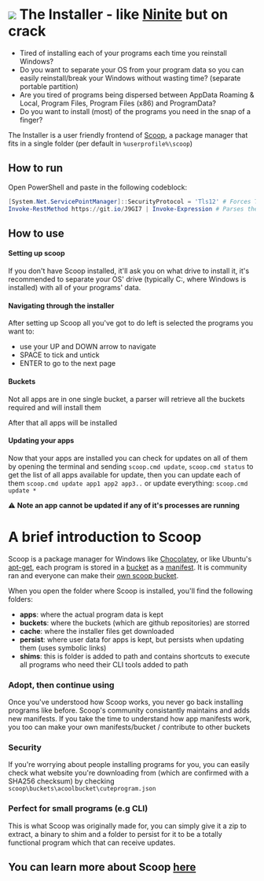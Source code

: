 # ![](https://i.imgur.com/mebRfpP.png) **The Installer** - like [Ninite](https://ninite.com) but on crack
* Tired of installing each of your programs each time you reinstall Windows?
* Do you want to separate your OS from your program data so you can easily reinstall/break your Windows without wasting time? (separate portable partition)
* Are you tired of programs being dispersed between AppData Roaming & Local, Program Files, Program Files (x86) and ProgramData?
* Do you want to install (most) of the programs you need in the snap of a finger?

The Installer is a user friendly frontend of [Scoop](https://get.scoop.sh), a package manager that fits in a single folder (per default in ``%userprofile%\scoop``)

## **How to run**

Open PowerShell and paste in the following codeblock:
```PowerShell
[System.Net.ServicePointManager]::SecurityProtocol = 'Tls12' # Forces TLS 1.2
Invoke-RestMethod https://git.io/J9GI7 | Invoke-Expression # Parses then executes the script
```

## **How to use**

#### **Setting up scoop**
If you don't have Scoop installed, it'll ask you on what drive to install it, it's recommended to separate your OS' drive (typically C:\, where Windows is installed) with all of your programs' data.

#### **Navigating through the installer**
After setting up Scoop all you've got to do left is selected the programs you want to:

* use your UP and DOWN arrow to navigate
* SPACE to tick and untick
* ENTER to go to the next page

#### **Buckets**
Not all apps are in one single bucket, a parser will retrieve all the buckets required and will install them

After that all apps will be installed

#### **Updating your apps**
Now that your apps are installed you can check for updates on all of them by opening the terminal and sending ``scoop.cmd update``, ``scoop.cmd status`` to get the list of all apps available for update, then you can update each of them ``scoop.cmd update app1 app2 app3..`` or update everything: ``scoop.cmd update *``

⚠ **Note an app cannot be updated if any of it's processes are running**

# **A brief introduction to Scoop**
Scoop is a package manager for Windows like [Chocolatey](https://chocolatey.org), or like Ubuntu's [apt-get](https://help.ubuntu.com/community/AptGet/Howto), each program is stored in a [bucket](https://github.com/ScoopInstaller/Main) as a [manifest]("D:\Scoop\buckets\extras\scripts\discord\disable-auto-update.ps1" "example manifest for Discord"). It is community ran and everyone can make their [own scoop bucket](https://github.com/couleur-tweak-tips/utils/tree/main/bucket).

When you open the folder where Scoop is installed, you'll find the following folders:

* **apps**: where the actual program data is kept
* **buckets**: where the buckets (which are github repositories) are storred
* **cache**: where the installer files get downloaded
* **persist**: where user data for apps is kept, but persists when updating them (uses symbolic links)
* **shims**: this is folder is added to path and contains shortcuts to execute all programs who need their CLI tools added to path

### **Adopt, then continue using**
Once you've understood how Scoop works, you never go back installing programs like before. Scoop's community consistantly maintains and adds new manifests. If you take the time to understand how app manifests work, you too can make your own manifests/bucket / contribute to other buckets

### **Security**
If you're worrying about people installing programs for you, you can easily check what website you're downloading from (which are confirmed with a SHA256 checksum) by checking ``scoop\buckets\acoolbucket\cuteprogram.json``

### **Perfect for small programs (e.g CLI)**
This is what Scoop was originally made for, you can simply give it a zip to extract, a binary to shim and a folder to persist for it to be a totally functional program which that can receive updates.

## You can learn more about Scoop [here](https://github.com/ScoopInstaller/Scoop/wiki)